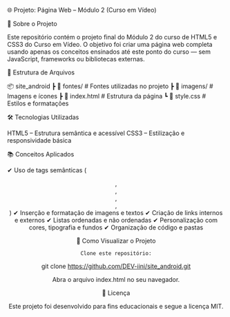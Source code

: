 🌐 Projeto: Página Web – Módulo 2 (Curso em Vídeo)

📖 Sobre o Projeto

Este repositório contém o projeto final do Módulo 2 do curso de HTML5 e CSS3 do Curso em Vídeo.
O objetivo foi criar uma página web completa usando apenas os conceitos ensinados até este ponto do curso — sem JavaScript, frameworks ou bibliotecas externas.


📂 Estrutura de Arquivos

📦 site_android
 ┣ 📂 fontes/     # Fontes utilizadas no projeto
 ┣ 📂 imagens/    # Imagens e ícones
 ┣ 📜 index.html  # Estrutura da página
 ┗ 📜 style.css   # Estilos e formatações


 🛠️ Tecnologias Utilizadas

  HTML5 – Estrutura semântica e acessível
  CSS3 – Estilização e responsividade básica


  📚 Conceitos Aplicados

✔ Uso de tags semânticas (<header>, <nav>, <main>, <section>, <footer>)
✔ Inserção e formatação de imagens e textos
✔ Criação de links internos e externos
✔ Listas ordenadas e não ordenadas
✔ Personalização com cores, tipografia e fundos
✔ Organização de código e pastas


🚀 Como Visualizar o Projeto

    Clone este repositório:

git clone https://github.com/DEV-iini/site_android.git

Abra o arquivo index.html no seu navegador.


📜 Licença

Este projeto foi desenvolvido para fins educacionais e segue a licença MIT.
